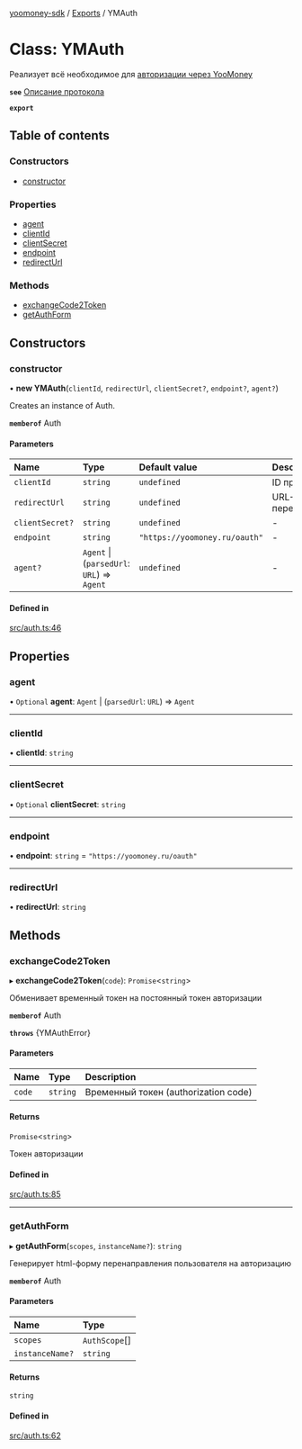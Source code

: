 [yoomoney-sdk](../README.md) / [Exports](../modules.md) / YMAuth

# Class: YMAuth

Реализует всё необходимое для [авторизации через YooMoney](https://yoomoney.ru/docs/wallet/using-api/authorization/basics)

**`see`** [Описание протокола](https://yoomoney.ru/docs/wallet/using-api/authorization/basics)

**`export`**

## Table of contents

### Constructors

- [constructor](YMAuth.md#constructor)

### Properties

- [agent](YMAuth.md#agent)
- [clientId](YMAuth.md#clientid)
- [clientSecret](YMAuth.md#clientsecret)
- [endpoint](YMAuth.md#endpoint)
- [redirectUrl](YMAuth.md#redirecturl)

### Methods

- [exchangeCode2Token](YMAuth.md#exchangecode2token)
- [getAuthForm](YMAuth.md#getauthform)

## Constructors

### constructor

• **new YMAuth**(`clientId`, `redirectUrl`, `clientSecret?`, `endpoint?`, `agent?`)

Creates an instance of Auth.

**`memberof`** Auth

#### Parameters

| Name | Type | Default value | Description |
| :------ | :------ | :------ | :------ |
| `clientId` | `string` | `undefined` | ID приложения |
| `redirectUrl` | `string` | `undefined` | URL-перенаправления |
| `clientSecret?` | `string` | `undefined` | - |
| `endpoint` | `string` | `"https://yoomoney.ru/oauth"` | - |
| `agent?` | `Agent` \| (`parsedUrl`: `URL`) => `Agent` | `undefined` | - |

#### Defined in

[src/auth.ts:46](https://github.com/AlexXanderGrib/yoomoney-sdk/blob/5f14ef9/src/auth.ts#L46)

## Properties

### agent

• `Optional` **agent**: `Agent` \| (`parsedUrl`: `URL`) => `Agent`

___

### clientId

• **clientId**: `string`

___

### clientSecret

• `Optional` **clientSecret**: `string`

___

### endpoint

• **endpoint**: `string` = `"https://yoomoney.ru/oauth"`

___

### redirectUrl

• **redirectUrl**: `string`

## Methods

### exchangeCode2Token

▸ **exchangeCode2Token**(`code`): `Promise`<`string`\>

Обменивает временный токен на постоянный токен авторизации

**`memberof`** Auth

**`throws`** {YMAuthError}

#### Parameters

| Name | Type | Description |
| :------ | :------ | :------ |
| `code` | `string` | Временный токен (authorization code) |

#### Returns

`Promise`<`string`\>

Токен авторизации

#### Defined in

[src/auth.ts:85](https://github.com/AlexXanderGrib/yoomoney-sdk/blob/5f14ef9/src/auth.ts#L85)

___

### getAuthForm

▸ **getAuthForm**(`scopes`, `instanceName?`): `string`

Генерирует html-форму перенаправления пользователя на авторизацию

**`memberof`** Auth

#### Parameters

| Name | Type |
| :------ | :------ |
| `scopes` | `AuthScope`[] |
| `instanceName?` | `string` |

#### Returns

`string`

#### Defined in

[src/auth.ts:62](https://github.com/AlexXanderGrib/yoomoney-sdk/blob/5f14ef9/src/auth.ts#L62)
